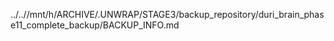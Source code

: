 ../..//mnt/h/ARCHIVE/.UNWRAP/STAGE3/backup_repository/duri_brain_phase11_complete_backup/BACKUP_INFO.md